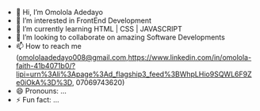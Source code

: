 - 👋 Hi, I’m Omolola Adedayo
- 👀 I’m interested in FrontEnd Development
- 🌱 I’m currently learning HTML | CSS | JAVASCRIPT
- 💞️ I’m looking to collaborate on amazing Software Developments
- 📫 How to reach me (omololaadedayo008@gmail.com,https://www.linkedin.com/in/omolola-faith-41b4071b0/?lipi=urn%3Ali%3Apage%3Ad_flagship3_feed%3BWhpLHio9SQWL6F9Ze0iOkA%3D%3D, 07069743620)
- 😄 Pronouns: ...
- ⚡ Fun fact: ...

<!---
omololami06/omololami06 is a ✨ special ✨ repository because its `README.md` (this file) appears on your GitHub profile.
You can click the Preview link to take a look at your changes.
--->
